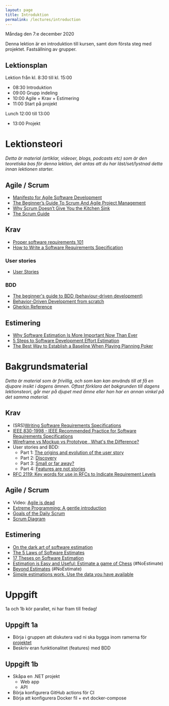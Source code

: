 ```yaml
---
layout: page
title: Introduktion
permalink: /lectures/introduction
---
```


Måndag den 7:e december 2020

Denna lektion är en introduktion till kursen, samt dom första steg med projektet. Fastsällning av grupper.


## Lektionsplan
Lektion från kl. 8:30 till kl. 15:00

* 08:30 Introduktion
* 09:00 Grupp indeling
* 10:00 Agile + Krav + Estimering
* 11:00 Start på projekt

Lunch 12:00 till 13:00

* 13:00 Projekt

# Lektionsteori
*Detta är material (artiklar, videoer, blogs, podcasts etc) som är den teoretiska bas för denna lektion, det antas att du har läst/set/lystnad detta innan lektionen starter.*

## Agile / Scrum
* [Manifesto for Agile Software Development](https://agilemanifesto.org/)
* [The Beginner’s Guide To Scrum And Agile Project Management](https://blog.trello.com/beginners-guide-scrum-and-agile-project-management)
* [Why Scrum Doesn’t Give You the Kitchen Sink](https://jordanjob.me/blog/why-scrum-is-a-framework/)
* [The Scrum Guide](https://www.scrumguides.org/scrum-guide.html)

## Krav
* [Proper software requirements 101](https://hackernoon.com/proper-software-requirements-101-32cf87e02a2f)
* [How to Write a Software Requirements Specification](https://www.perforce.com/blog/alm/how-write-software-requirements-specification-srs-document)

### User stories
* [User Stories](https://www.mountaingoatsoftware.com/agile/user-stories)

### BDD
* [The beginner's guide to BDD (behaviour-driven development)](https://inviqa.com/blog/bdd-guide)
* [Behavior-Driven Development from scratch](https://beyondxscratch.com/2019/05/21/behavior-driven-development-from-scratch/)
* [Gherkin Reference](https://cucumber.io/docs/gherkin/reference/)

## Estimering
* [Why Software Estimation Is More Important Now Than Ever](https://www.infoq.com/articles/software-estimation-important/)
* [5 Steps to Software Development Effort Estimation](https://melsatar.blog/2018/01/15/5-steps-to-software-development-effort-estimation/)
* [The Best Way to Establish a Baseline When Playing Planning Poker ](https://www.mountaingoatsoftware.com/blog/the-best-way-to-establish-a-baseline-when-playing-planning-poker)

# Bakgrundsmaterial

*Detta är material som är frivillig, och som kan kan används till at få en djupare insikt i dagens ämnen. Oftast förklara det bakgrunden till dagens lektionsteori, går mer på djupet med ämne eller han har en annan vinkel på det samma material.*

## Krav
* (SRS)[Writing Software Requirements Specifications](https://techwhirl.com/writing-software-requirements-specifications/)
* [IEEE 830-1998 - IEEE Recommended Practice for Software Requirements Specifications](https://standards.ieee.org/standard/830-1998.html)
* [Wireframe vs Mockup vs Prototype , What's the Difference?](https://www.mockplus.com/blog/post/wireframe-mockup-prototype-selection-of-prototyping-tools)
* User stories and BDD:
  * Part 1: [The origins and evolution of the user story](https://cucumber.io/blog/bdd/user-stories-are-not-the-same-as-features/)
  * Part 2: [Discovery](https://cucumber.io/blog/bdd/user-stories-and-bdd-(part-2)-discovery/)
  * Part 3: [Small or far away?](https://cucumber.io/blog/bdd/user-stories-and-bdd-part-3/)
  * Part 4: [Features are not stories](https://cucumber.io/blog/bdd/user-stories-and-bdd-features-are-not-stories/)
* [RFC 2119: Key words for use in RFCs to Indicate Requirement Levels](https://tools.ietf.org/html/rfc2119)

## Agile / Scrum
* Video: [Agile is dead](https://www.youtube.com/watch?v=a-BOSpxYJ9M)
* [Extreme Programming: A gentle introduction](http://www.extremeprogramming.org/)
* [Goals of the Daily Scrum](https://jordanjob.me/blog/the-goals-of-the-daily-scrum/)
* [Scrum Diagram](https://jordanjob.me/blog/scrum-diagram/)

## Estimering
* [On the dark art of software estimation](https://techcrunch.com/2016/04/30/estimate-thrice-develop-once/)
* [The 5 Laws of Software Estimates](https://ardalis.com/the-5-laws-of-software-estimates/)
* [17 Theses on Software Estimation](https://stevemcconnell.com/blog/17-theses-software-estimation/)
* [Estimation is Easy and Useful: Estimate a game of Chess](http://zuill.us/WoodyZuill/2011/11/07/estimation-is-easy-and-useful-estimate-a-game-of-chess/) (\#NoEstimate)
* [Beyond Estimates](https://www.stevefenton.co.uk/2014/06/beyond-estimates/) (\#NoEstimate)
* [Simple estimations work. Use the data you have available](http://softwaredevelopmenttoday.com/2007/04/simple-estimations-work-use-the-data-you-have-available/)

# Uppgift
1a och 1b kör parallet, ni har fram till fredag!

## Uppgift 1a
* Börja i gruppen att diskutera vad ni ska bygga inom ramerna för [projektet](/course-producera-leverera/assignments/project)
* Beskriv eran funktionalitet (features) med BDD

## Uppgift 1b
* Skåpa en .NET projekt
  * Web app
  * API
* Börja konfigurera GitHub actions för CI
* Börja att konfigurera Docker fil + evt docker-compose